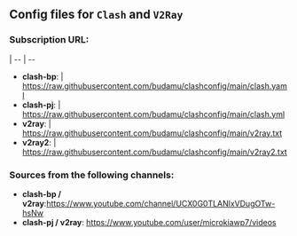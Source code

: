 ## Config files for `Clash` and `V2Ray`

### Subscription URL:
 | 
 -- | --
- **clash-bp**:  | <https://raw.githubusercontent.com/budamu/clashconfig/main/clash.yaml><br>
- **clash-pj**: | <https://raw.githubusercontent.com/budamu/clashconfig/main/clash.yml><br>
- **v2ray**: | <https://raw.githubusercontent.com/budamu/clashconfig/main/v2ray.txt> <br> 
- **v2ray2**: | <https://raw.githubusercontent.com/budamu/clashconfig/main/v2ray2.txt>

### Sources from the following channels:
- **clash-bp / v2ray**:<https://www.youtube.com/channel/UCX0G0TLANlxVDugOTw-hsNw><br>
- **clash-pj / v2ray**: <https://www.youtube.com/user/microkiawp7/videos>
